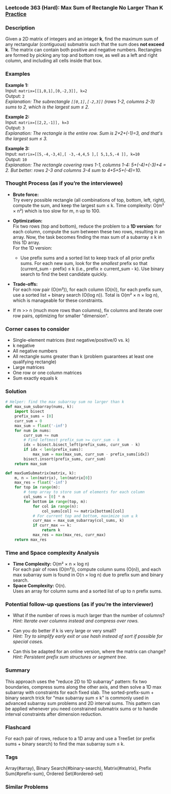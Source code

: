 ### Leetcode 363 (Hard): Max Sum of Rectangle No Larger Than K [Practice](https://leetcode.com/problems/max-sum-of-rectangle-no-larger-than-k)

### Description  
Given a 2D matrix of integers and an integer **k**, find the maximum sum of any rectangular (contiguous) submatrix such that the sum does **not exceed k**. The matrix can contain both positive and negative numbers. Rectangles are formed by picking any top and bottom row, as well as a left and right column, and including all cells inside that box.

### Examples  

**Example 1:**  
Input: `matrix=[[1,0,1],[0,-2,3]], k=2`  
Output: `2`  
*Explanation: The subrectangle `[[0,1],[-2,3]]` (rows 1-2, columns 2-3) sums to 2, which is the largest sum ≤ 2.*

**Example 2:**  
Input: `matrix=[[2,2,-1]], k=3`  
Output: `3`  
*Explanation: The rectangle is the entire row. Sum is 2+2+(-1)=3, and that's the largest sum ≤ 3.*

**Example 3:**  
Input: `matrix=[[5,-4,-3,4],[ -3,-4,4,5 ],[ 5,1,5,-4 ]], k=10`  
Output: `10`  
*Explanation: The rectangle covering rows 1-1, columns 1-4: 5+(-4)+(-3)+4 = 2. But better: rows 2-3 and columns 3-4 sum to 4+5+5+(-4)=10.*

### Thought Process (as if you’re the interviewee)  
- **Brute force:**  
  Try every possible rectangle (all combinations of top, bottom, left, right), compute the sum, and keep the largest sum ≤ k. Time complexity: O(m² × n²) which is too slow for m, n up to 100.

- **Optimization:**  
  Fix two rows (top and bottom), reduce the problem to a **1D version**: for each column, compute the sum between these two rows, resulting in an array. Now, the task becomes finding the max sum of a subarray ≤ k in this 1D array.  
  For the 1D version:  
  - Use prefix sums and a sorted list to keep track of all prior prefix sums. For each new sum, look for the *smallest* prefix so that (current_sum - prefix) ≤ k (i.e., prefix ≥ current_sum - k). Use binary search to find the best candidate quickly.

- **Trade-offs:**  
  For each row pair (O(m²)), for each column (O(n)), for each prefix sum, use a sorted list + binary search (O(log n)). Total is O(m² × n × log n), which is manageable for these constraints.

- If m >> n (much more rows than columns), fix columns and iterate over row pairs, optimizing for smaller "dimension".

### Corner cases to consider  
- Single-element matrices (test negative/positive/0 vs. k)
- k negative
- All negative numbers
- All rectangle sums greater than k (problem guarantees at least one qualifying rectangle)
- Large matrices
- One row or one column matrices
- Sum exactly equals k

### Solution

```python
# Helper: find the max subarray sum no larger than k
def max_sum_subarray(nums, k):
    import bisect
    prefix_sums = [0]
    curr_sum = 0
    max_sum = float('-inf')
    for num in nums:
        curr_sum += num
        # Find leftmost prefix_sum >= curr_sum - k
        idx = bisect.bisect_left(prefix_sums, curr_sum - k)
        if idx < len(prefix_sums):
            max_sum = max(max_sum, curr_sum - prefix_sums[idx])
        bisect.insort(prefix_sums, curr_sum)
    return max_sum

def maxSumSubmatrix(matrix, k):
    m, n = len(matrix), len(matrix[0])
    max_res = float('-inf')
    for top in range(m):
        # temp array to store sum of elements for each column
        col_sums = [0] * n
        for bottom in range(top, m):
            for col in range(n):
                col_sums[col] += matrix[bottom][col]
            # For current top and bottom, maximize sum ≤ k
            curr_max = max_sum_subarray(col_sums, k)
            if curr_max == k:
                return k
            max_res = max(max_res, curr_max)
    return max_res
```

### Time and Space complexity Analysis  

- **Time Complexity:** O(m² × n × log n)  
  For each pair of rows (O(m²)), compute column sums (O(n)), and each max subarray sum is found in O(n × log n) due to prefix sum and binary search.
- **Space Complexity:** O(n).  
  Uses an array for column sums and a sorted list of up to n prefix sums.

### Potential follow-up questions (as if you’re the interviewer)  

- What if the number of rows is much larger than the number of columns?  
  *Hint: Iterate over columns instead and compress over rows.*

- Can you do better if k is very large or very small?  
  *Hint: Try to simplify early exit or use hash instead of sort if possible for special cases.*

- Can this be adapted for an online version, where the matrix can change?  
  *Hint: Persistent prefix sum structures or segment tree.*

### Summary
This approach uses the "reduce 2D to 1D subarray" pattern: fix two boundaries, compress sums along the other axis, and then solve a 1D max subarray with constraints for each fixed slab. The sorted-prefix-sum + binary search trick for "max subarray sum ≤ k" is commonly used in advanced subarray sum problems and 2D interval sums. This pattern can be applied whenever you need constrained submatrix sums or to handle interval constraints after dimension reduction.


### Flashcard
For each pair of rows, reduce to a 1D array and use a TreeSet (or prefix sums + binary search) to find the max subarray sum ≤ k.

### Tags
Array(#array), Binary Search(#binary-search), Matrix(#matrix), Prefix Sum(#prefix-sum), Ordered Set(#ordered-set)

### Similar Problems
